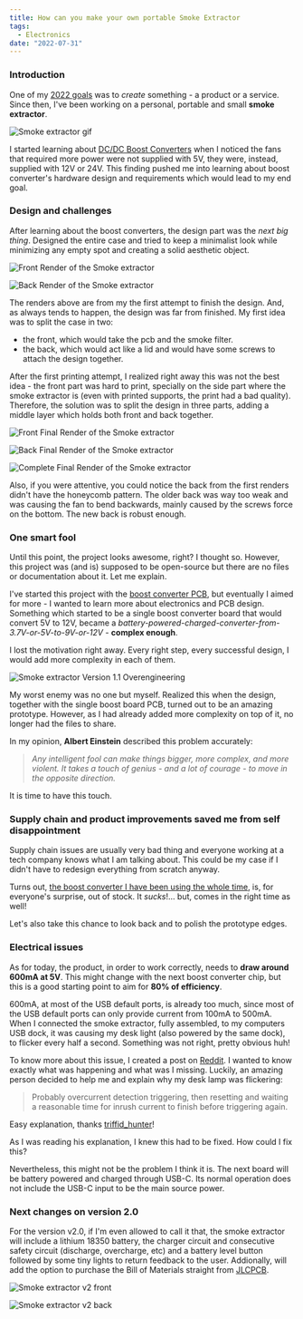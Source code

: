 ```yaml
---
title: How can you make your own portable Smoke Extractor
tags:
  - Electronics
date: "2022-07-31"
---
```


### Introduction

One of my [2022 goals](year-2021-recap.md) was to _create_ something - a product or a service. Since then, I've been working on a personal, portable and small **smoke extractor**.

![Smoke extractor gif](img/se_gif.gif)

I started learning about [DC/DC Boost Converters](boost-converter.md) when I noticed the fans that required more power were not supplied with 5V, they were, instead, supplied with 12V or 24V. This finding pushed me into learning about boost converter's hardware design and requirements which would lead to my end goal.

### Design and challenges

After learning about the boost converters, the design part was the _next big thing_. Designed the entire case and tried to keep a minimalist look while minimizing any empty spot and creating a solid aesthetic object.

![Front Render of the Smoke extractor](img/FRHvhZbXMAE5xFc.jpeg)

![Back Render of the Smoke extractor](img/FRHvhtBXIAIHwYs.jpeg)

The renders above are from my the first attempt to finish the design. And, as always tends to happen, the design was far from finished. My first idea was to split the case in two:

- the front, which would take the pcb and the smoke filter.
- the back, which would act like a lid and would have some screws to attach the design together.

After the first printing attempt, I realized right away this was not the best idea - the front part was hard to print, specially on the side part where the smoke extractor is (even with printed supports, the print had a bad quality). Therefore, the solution was to split the design in three parts, adding a middle layer which holds both front and back together.

![Front Final Render of the Smoke extractor](img/front-sep.png)

![Back Final Render of the Smoke extractor](img/back-sep.png)

![Complete Final Render of the Smoke extractor](img/complete-sep.png)

Also, if you were attentive, you could notice the back from the first renders didn't have the honeycomb pattern. The older back was way too weak and was causing the fan to bend backwards, mainly caused by the screws force on the bottom. The new back is robust enough.

### One smart fool
Until this point, the project looks awesome, right? I thought so. However, this project was (and is) supposed to be open-source but there are no files or documentation about it. Let me explain.

I've started this project with the [boost converter PCB](boost-converter.md), but eventually I aimed for more - I wanted to learn more about electronics and PCB design. Something which started to be a single boost converter board that would convert 5V to 12V, became a _battery-powered-charged-converter-from-3.7V-or-5V-to-9V-or-12V_ - **complex enough**.

I lost the motivation right away. Every right step, every successful design, I would add more complexity in each of them.

![Smoke extractor Version 1.1 Overengineering](img/smoke_extractor_1_1.png)

My worst enemy was no one but myself. Realized this when the design, together with the single boost board PCB, turned out to be an amazing prototype. However, as I had already added more complexity on top of it, no longer had the files to share.

In my opinion, **Albert Einstein** described this problem accurately:

> _Any intelligent fool can make things bigger, more complex, and more violent. It takes a touch of genius - and a lot of courage - to move in the opposite direction._

It is time to have this touch.

### Supply chain and product improvements saved me from self disappointment

Supply chain issues are usually very bad thing and everyone working at a tech company knows what I am talking about. This could be my case if I didn't have to redesign everything from scratch anyway.

Turns out, [the boost converter I have been using the whole time](https://www.digikey.se/en/products/detail/diodes-incorporated/PAM2421AECADJR/4033256), is, for everyone's surprise, out of stock. It _sucks_!... but, comes in the right time as well!

Let's also take this chance to look back and to polish the prototype edges.

### Electrical issues

As for today, the product, in order to work correctly, needs to **draw around 600mA at 5V**. This might change with the next boost converter chip, but this is a good starting point to aim for **80% of efficiency**.

600mA, at most of the USB default ports, is already too much, since most of the USB default ports can only provide current from 100mA to 500mA. When I connected the smoke extractor, fully assembled, to my computers USB dock, it was causing my desk light (also powered by the same dock), to flicker every half a second. Something was not right, pretty obvious huh!

To know more about this issue, I created a post on [Reddit](https://www.reddit.com/r/AskElectronics/comments/vs3w11/question_about_current_draw_from_usb_hub_and/). I wanted to know exactly what was happening and what was I missing. Luckily, an amazing person decided to help me and explain why my desk lamp was flickering:

> Probably overcurrent detection triggering, then resetting and waiting a reasonable time for inrush current to finish before triggering again.

Easy explanation, thanks [triffid_hunter](https://www.reddit.com/user/triffid_hunter/)!

As I was reading his explanation, I knew this had to be fixed. How could I fix this?

Nevertheless, this might not be the problem I think it is. The next board will be battery powered and charged through USB-C. Its normal operation does not include the USB-C input to be the main source power.

<!-- ### USB Battery Charging Specification

In short, these are the differences:

- **SDP (Standard Downstream Port)**: the _usual_ type of USB port in your computer. Outputs 100mA (when not configured) to 500mA (when configured).
- **CDP (Charging Downstream Port)**: also used in some computers but more advanced than SDP. Able to output more than 500mA.
- **DCP (Dedicated Charging Port)**: not capable to enumerate (no data). Used normally in wall-chargers. Able to output more 500mA.

As seen above, **only the CDP and the DCP type match the project current requirements**. Therefore, the next step is to find how to identify these types and distinguish them from the SDP.

**This is what we need now**:

(For non USB-C)

- The portable device **D+ line** should be able to **output between 0.5 and 0.7V** to the dedicated charging port. Use a voltage divider with the USB power input as the supply.

![D+ voltage dividir output](img/se_dplus_vd.jpg)

- The portable device **D- line** should be able to **sink between 25 to 175$ \mu $A**. Use a 47k resistor on the comparator inverting terminal.

![D- 47k pull down resistor](img/se_dminus_comparator.jpg)

- A [comparator](https://www.diodes.com/assets/Datasheets/LMV331_393.pdf) with a pull-up resistor on the output, to grant a logic behaviour. Use a 4.7k resistor.

![Non USB-C Comparator](img/se_nonusbc_comparator.jpg)

How to indentidy the **Dedicated Charging Port**:

![How to identify DCP](img/bcs_dcp.png)

If the input voltage at the non-inverting terminal of the comparator is higher the the reference voltage (let's aim for 0.4V, since D+ line outputs 0.5 to 0.7V), then the comparator will output 5V. If this happens, we know the **portable device is not connected to a SDP**.

(For USB-C)

- One comparator (one for each **CC line**) with a pull-up resistor on the output, with the same goal as the previous one. Use a 4.7k resistor.

![CC Pin voltage ranges](img/se_cc_comparator.jpg)

For USB-C we need to check both lines - **CC1** and **CC2**. They both need a 5.1k resistor connected to ground as usual.

![CC Pin voltage ranges](img/se_5k1_resistor.jpg)

CC Pin voltage ranges:

![CC Pin voltage ranges](img/USB-C-type-charging.png)

If the input voltage at the non-inverting terminal of the comparator is higher the the reference voltage (let's aim for 0.7V, since above this threshold, the port is capable of drawing 1.5A), then the comparator will output 5V. If this happens, we know the **portable device is not connected to a SDP**.


(For both)

- **Three diodes** to create a **OR logic circuit** in regard of the output of each of the comparators.
- One **[5V logic MOSFET](https://www.diodes.com/assets/Datasheets/ZXMN3F30FH.pdf)** that is connected with the OR diode circuit to its the gate.

If you are interested to know more, to check the design schematics or to contribute for the project, you can always check the [project's repository in Github](https://github.com/nguterresn/smoke-extractor/tree/master/pcb/smoke_extractorV1_1).

### Issues with version 1.1 and fixes for the version 1.2

Once I got the version 1.1 PCB in the mail, I noticed two things:

- I ordered the wrong size of comparators ([SOT-25](https://www.torexsemi.com/file/SOT-25/SOT-25-pkg.pdf) instead of SOT-753).
- The power switch circuit based on the n-channel MOSFET was entirely wrong.

Since I already ordered the comparators, I changed the footprint of them to fit into the SOT-25 package.

To fix the power switch circuit, I changed the previous circuit to the following:

![Fixed power switch circuit using the n-channel mosfet](img/smoke-extractor-power-switch.jpg)

The fix is based on the [same approach as powering a motor using a MOSFET](https://www.nexperia.com/applications/interactive-app-notes/IAN50004_using-power-MOSFETs-in-DC-motor-control-applications.html).

### Nothing is always as we imagine

When I received this last version, 1.2, I've noticed my understading about the USB battery specifications was still very light and limited. To check whether the device was connected to a DCP or a CDP, I measured the voltage at D+, D-, CC1 and CC2 from a cable (USB-A to USB-C) from USB charging hub. These are the results:

- *D+*: 0.617V
- *D-*: 0V

D+ is, indeed, according to what I've expected (from 0.5 to 0.7V), but D- is completely wrong. D- should have been close to the D+ voltage.
I opened the `Battery Charging Specifications` again just to realize: the board has no battery (yet), so this document is not even meant for this kind of application.
And again - just as any other human being - I'm over thinking. If the future goal is to eventually add a battery to power the circuit, why not add it already, use a specific manufacturer battery charging chip that handles all these previous cases? -->

### Next changes on version 2.0

For the version v2.0, if I'm even allowed to call it that, the smoke extractor will include a lithium 18350 battery, the charger circuit and consecutive safety circuit (discharge, overcharge, etc) and a battery level button followed by some tiny lights to return feedback to the user.
Addionally, will add the option to purchase the Bill of Materials straight from [JLCPCB](https://jlcpcb.com/parts).

![Smoke extractor v2 front](img/smokeextractorv2.jpg)


![Smoke extractor v2 back](img/smokeextracotrv2back.jpg)
